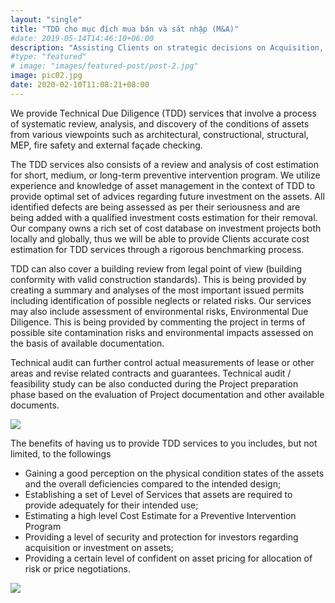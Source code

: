 ```yaml
---
layout: "single"
title: "TDD cho mục đích mua bán và sát nhập (M&A)"
#date: 2019-05-14T14:46:10+06:00
description: "Assisting Clients on strategic decisions on Acquisition, Occupation, Disposal, and Development of Properties through Due Diligence evaluation process."
#type: "featured"
# image: "images/featured-post/post-2.jpg"
image: pic02.jpg
date: 2020-02-10T11:08:21+08:00
---
```


We provide Technical Due Diligence (TDD) services that involve a process of systematic review, analysis, and discovery of the conditions of assets from various viewpoints such as architectural, constructional, structural, MEP, fire safety and external façade checking.

The TDD services also consists of a review and analysis of cost estimation for short, medium, or long-term preventive intervention program. We utilize experience and knowledge of asset management in the context of TDD to provide optimal set of advices regarding future investment on the assets. All identified defects are being assessed as per their seriousness and are being added with a qualified investment costs estimation for their removal. Our company owns a rich set of cost database on investment projects both locally and globally, thus we will be able to provide Clients accurate cost estimation for TDD services through a rigorous benchmarking process.

TDD can also cover a building review from legal point of view (building conformity with valid construction standards). This is being provided by creating a summary and analyses of the most important issued permits including identification of possible neglects or related risks. Our services may also include assessment of environmental risks, Environmental Due Diligence. This is being provided by commenting the project in terms of possible site contamination risks and environmental impacts assessed on the basis of available documentation.

Technical audit can further control actual measurements of lease or other areas and revise related contracts and guarantees. Technical audit / feasibility study can be also conducted during the Project preparation phase based on the evaluation of Project documentation and other available documents.



![](/images/business/tdd.png)

The benefits of having us to provide TDD services to you includes, but not limited, to the followings
-	Gaining a good perception on the physical condition states of the assets and the overall deficiencies compared to the intended design;
-	Establishing a set of Level of Services that assets are required to provide adequately for their intended use;
-	Estimating a high level Cost Estimate for a Preventive Intervention Program
-	Providing a level of security and protection for investors regarding acquisition or investment on assets;
-	Providing a certain level of confident on asset pricing for allocation of risk or price negotiations.

![](/img/whatwedo/pic05.jpg)
